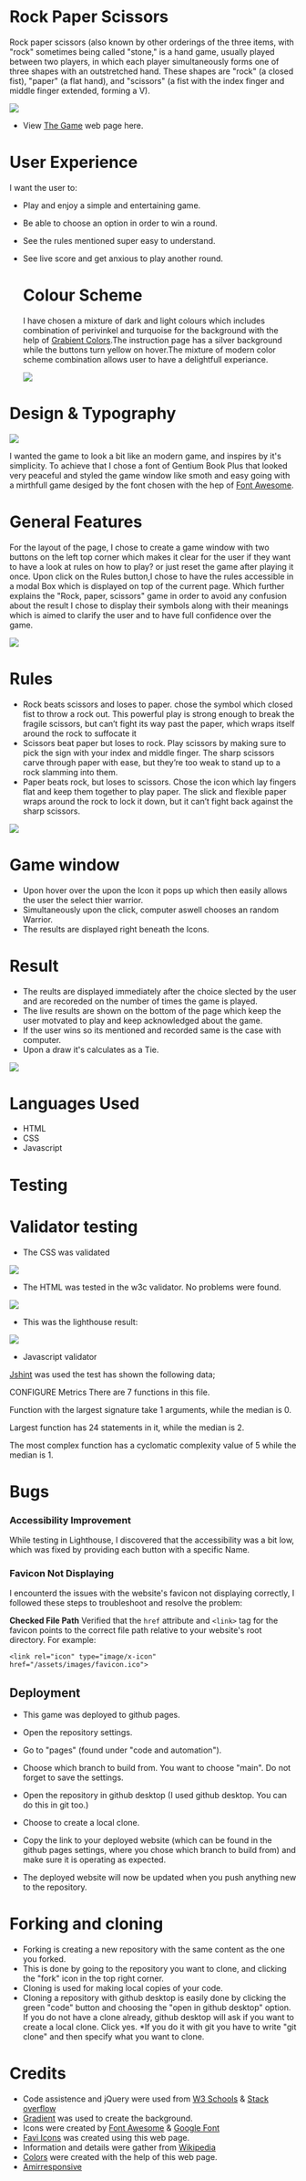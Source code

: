 # Rock Paper Scissors 



Rock paper scissors (also known by other orderings of the three items, with "rock" sometimes being called "stone," is a hand game, usually played between two players, in which each player simultaneously forms one of three shapes with an outstretched hand. These shapes are "rock" (a closed fist), "paper" (a flat hand), and "scissors" (a fist with the index finger and middle finger extended, forming a V).

  <img src="https://srz97.github.io/Rock-paper-scissors-Game/assets/images/image-one.png">
  
  * View [The Game](https://srz97.github.io/Rock-paper-scissors-Game/) web page here.
  
 #  User Experience
 
 I want the user to:

* Play and enjoy a simple and entertaining game.
* Be able to choose an option in order to win a round.
* See the rules mentioned super easy to understand.
* See live score and get anxious to play another round.


  # Colour Scheme
  
  I have chosen a mixture of dark and light colours which includes combination of perivinkel and turquoise for the background with the help of  [Grabient Colors](https://cssgradient.io/gradient-backgrounds/).The instruction page has a silver background while the buttons turn yellow on hover.The mixture of modern color scheme combination allows user to have a delightfull experiance.
  
  <img src="https://srz97.github.io/Rock-paper-scissors-Game/assets/images/image-two.png">
  
# Design & Typography

<img src="https://srz97.github.io/Rock-paper-scissors-Game/assets/images/image-zero.png">

I wanted the game to look a bit like an modern game, and inspires by it's simplicity. To achieve that I chose a font of Gentium Book Plus that looked very peaceful and styled the game window like smoth and easy going with a mirthfull game desiged by the font  chosen with the hep of [Font Awesome](https://fontawesome.com/).

  
# General Features

For the layout of the page, I chose to create a game window with two buttons on the left top corner which makes it clear for the user if they want to have a look at rules on how to play? or just reset the game after playing it once. Upon click on the Rules button,I chose to have the rules accessible in a modal Box  which is displayed on top of the current page. Which further explains the  "Rock, paper, scissors" game in order to avoid any confusion about the result I chose to display their symbols along with their meanings which is aimed to clarify the user and to have full confidence over the game.

<img src="https://srz97.github.io/Rock-paper-scissors-Game/assets/images/image-three.png">
  
 # Rules
  
* Rock beats scissors and loses to paper. chose the symbol which closed fist to throw a rock out. This powerful play is strong enough to break the fragile scissors, but can’t fight its way past the paper, which wraps itself around the rock to suffocate it
* Scissors beat paper but loses to rock. Play scissors by making sure to pick the sign with your index and middle finger. The sharp scissors carve through paper with ease, but they’re too weak to stand up to a rock slamming into them.
* Paper beats rock, but loses to scissors. Chose the icon which lay fingers flat and keep them together to play paper. The slick and flexible paper wraps around the rock to lock it down, but it can’t fight back against the sharp scissors.

<img src="https://srz97.github.io/Rock-paper-scissors-Game/assets/images/image-four.png">

# Game window  

* Upon hover over the upon the Icon it pops up which then  easily allows the user the select thier warrior.
* Simultaneously upon the click, computer aswell chooses an random Warrior.
* The results are displayed right beneath the Icons.


# Result

* The reults are displayed immediately after the choice slected by the user and are recoreded on the number of times the game is played.
* The live results are shown on the bottom of the page which keep the user motvated to play and keep acknowledged about the game.
* If the user wins so its mentioned and recorded same is the case with computer.
* Upon a draw it's calculates as a Tie. 


<img src="https://srz97.github.io/Rock-paper-scissors-Game/assets/images/image-six.png">


# Languages Used

* HTML
* CSS
* Javascript

# Testing 
 
 # Validator testing
 
 * The CSS was validated 
<img src="https://srz97.github.io/Rock-paper-scissors-Game/assets/images/image-five.png">

* The HTML was tested in the w3c validator. No problems were found.
<img src="https://srz97.github.io/Rock-paper-scissors-Game/assets/images/image-seven.png">

* This was the lighthouse result:
<img src="https://srz97.github.io/Rock-paper-scissors-Game/assets/images/image-eight.jpg">


* Javascript validator

[Jshint](https://jshint.com/) was used the test has shown the following data;

CONFIGURE
Metrics
There are 7 functions in this file.

Function with the largest signature take 1 arguments, while the median is 0.

Largest function has 24 statements in it, while the median is 2.

The most complex function has a cyclomatic complexity value of 5 while the median is 1.



# Bugs

 ### Accessibility Improvement
 
While testing in Lighthouse, I discovered that the accessibility was a bit low, which was fixed by providing each button with a specific Name.

### Favicon Not Displaying

I encounterd the issues with the website's favicon not displaying correctly, I followed these steps to troubleshoot and resolve the problem:

**Checked File Path** Verified that the `href` attribute and `<link>` tag for the favicon points to the correct file path relative to your website's root directory. For example:

 
`<link rel="icon" type="image/x-icon" href="/assets/images/favicon.ico">`


## Deployment

* This game was deployed to github pages.

* Open the repository settings.
* Go to "pages" (found under "code and automation").
* Choose which branch to build from. You want to choose "main". Do not forget to save the settings.
* Open the repository in github desktop (I used github desktop. You can do this in git too.)
* Choose to create a local clone.
* Copy the link to your deployed website (which can be found in the github pages settings, where you chose which branch to build from) and make sure it is   operating as expected.
* The deployed website will now be updated when you push anything new to the repository.

 # Forking and cloning
* Forking is creating a new repository with the same content as the one you forked.
* This is done by going to the repository you want to clone, and clicking the "fork" icon in the top right corner.
* Cloning is used for making local copies of your code.
* Cloning a repository with github desktop is easily done by clicking the green "code" button and choosing the "open in github desktop" option. If you do not have a clone already, github desktop will ask if you want to create a local clone. Click yes.
*If you do it with git you have to write "git clone" and then specify what you want to clone.

# Credits


* Code assistence and jQuery were used from [W3 Schools](https://www.w3schools.com/java/) & [Stack overflow](https://stackoverflow.com/questions/5132323/aligning-a-div-to-center-of-page-while-its-position-is-absolute) 
* [Gradient](https://cssgradient.io/gradient-backgrounds/) was used to create the background.
* Icons were created by [Font Awesome](https://fontawesome.com/) & [Google Font](https://fonts.google.com/)
* [Favi Icons](https://www.favicon.cc/) was created using this web page.
* Information and details were gather from [Wikipedia](https://sv.wikipedia.org/wiki/Portal:Huvudsida)
* [Colors](https://coolors.co/acb6e5-74ebd5-aaaaaa-151516-ffe66d) were created with the help of this web page.
* [Amirresponsive](https://ui.dev/amiresponsive)
